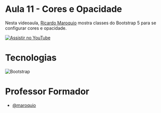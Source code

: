 
# Aula 11 - Cores e Opacidade

Nesta videoaula, [Ricardo Maroquio](https://github.com/maroquio) mostra classes do Bootstrap 5 para se configurar cores e opacidade.

[![Assistir no YouTube](https://img.youtube.com/vi/Y1VqI9j0sXQ/maxresdefault.jpg)](https://youtu.be/Y1VqI9j0sXQ)

# Tecnologias

![Bootstrap](https://img.shields.io/badge/Bootstrap-6d11ea?style=for-the-badge&logo=bootstrap&logoColor=white)


# Professor Formador

- [@maroquio](https://github.com/maroquio)